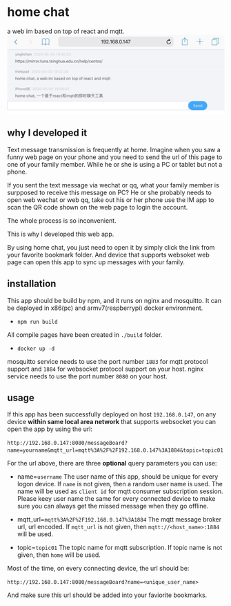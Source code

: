 # home chat

a web im based on top of react and mqtt.
![home_chat_demo](https://github.com/iintothewind/images/raw/master/home_chat_demo_002.jpg)

## why I developed it

Text message transmission is frequently at home.
Imagine when you saw a funny web page on your phone and you need to send the url of this page to one of your family member.
While he or she is using a PC or tablet but not a phone.

If you sent the text message via wechat or qq, what your family member is surpposed to receive this message on PC? He or she probably needs to open web wechat or web qq, take out his or her phone use the IM app to scan the QR code shown on the web page to login the account.

The whole process is so inconvenient.

This is why I developed this web app.

By using home chat, you just need to open it by simply click the link from your favorite bookmark folder.
And device that supports websoket web page can open this app to sync up messages with your family.

## installation

This app should be build by npm, and it runs on nginx and mosquitto.
It can be deployed in x86(pc) and armv7(respberrypi) docker environment.

- `npm run build`

All compile pages have been created in `./build` folder.

- `docker up -d`

mosquitto service needs to use the port number `1883` for mqtt protocol support and `1884` for websocket protocol support on your host.
nginx service needs to use the port number `8080` on your host.

## usage

If this app has been successfully deployed on host `192.168.0.147`, on any device **within same local area network** that supports websocket you can open the app by using the url:

`http://192.168.0.147:8080/messageBoard?name=yourname&mqtt_url=mqtt%3A%2F%2F192.168.0.147%3A1884&topic=topic01`

For the url above, there are three **optional** query parameters you can use:

- name=`username`
The user name of this app, should be unique for every logon device.
If `name` is not given, then a random user name is used.
The name will be used as `client id` for mqtt consumer subscription session.
Please keey user name the same for every connected device to make sure you can always get the missed message when they go offline.

- mqtt_url=`mqtt%3A%2F%2F192.168.0.147%3A1884`
The mqtt message broker url, url encoded.
If `mqtt_url` is not given, then `mqtt://<host_name>:1884` will be used.

- topic=`topic01`
The topic name for mqtt subscription.
If topic name is not given, then `home` will be used.

Most of the time, on every connecting device, the url should be:

`http://192.168.0.147:8080/messageBoard?name=<unique_user_name>`

And make sure this url should be added into your faviorite bookmarks.

